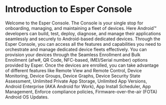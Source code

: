 # Introduction to Esper Console

Welcome to the Esper Console. The Console is your single stop for onboarding, managing, and maintaining a fleet of devices.  Here Android™ developers can build, test, deploy, diagnose, and manage their applications seamlessly and securely to Android-based dedicated devices. 
Through the Esper Console, you can access all the features and capabilities you need to orchestrate and manage dedicated device fleets effectively. You can provision your devices through the Seamless Enrollment and Bulk Enrollment (afw#, QR Code, NFC-based, IMEI/Serial number) options provided by Esper. 
Once the devices are enrolled, you can take advantage of different features like Remote View and Remote Control, Device Monitoring, Device Groups, Device Graphs, Device Security State Assessment, Unlimited Private App Storage, Unlimited App Versions, Android Enterprise (AKA Android for Work), App Install Scheduler, App Management, Enforce compliance policies, Firmware-over-the-air (FOTA) Android OS Updates.

